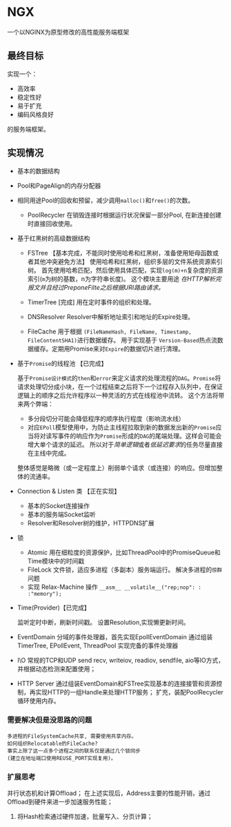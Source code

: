 # NGX

一个以NGINX为原型修改的高性能服务端框架

## 最终目标

实现一个：

-   高效率
-   稳定性好
-   易于扩充
-   编码风格良好

的服务端框架。

## 实现情况


-   基本的数据结构
-   Pool和PageAlign的内存分配器

-   相同用途Pool的回收和预留，减少调用`malloc()`和`free()`的次数。
    
    *  PoolRecycler
        在销毁连接时根据运行状况保留一部分Pool, 在新连接创建时直接回收使用。

-   基于红黑树的高级数据结构

    *   FSTree 【基本完成，不能同时使用哈希和红黑树，准备使用矩母函数或者其他冲突避免方法】
        使用哈希和红黑树，组织多层的文件系统资源索引树。
        首先使用哈希匹配，然后使用具体匹配，实现`log(m)+n`复杂度的资源索引(`m`为树的基数，n为字符串长度)。
        这个模块主要用途 
        _在HTTP解析完报文并且经过PreponeFilte之后根据URI路由请求。_

    *   TimerTree [完成]
        用在定时事件的组织和处理。
    
    *   DNSResolver
        Resolver中解析地址索引和地址的Expire处理。

    *   FileCache
        用于根据 `(FileNameHash, FileName, Timestamp, FileContentSHA1)`进行数据缓存。
        用于实现基于 `Version-Based`热点流数据缓存。定期用Promise来对`Expire`的数据切片进行清理。

-   基于`Promise`的线程池 【已完成】

    基于`Promise设计模式`的`then`和`error`来定义请求的处理流程的`DAG`。`Promise`将请求处理切分成小块，在一个过程结束之后将下一个过程存入队列中，在保证逻辑上的顺序之后允许程序以一种灵活的方式在线程池中流转。
    这个方法将带来两个弊端：
    *   多分段切分可能会降低程序的顺序执行程度（影响流水线）
    *   对应`EPoll`模型使用中，为防止主线程拉取到新的数据发出新的`Promise`应当将对读写事件的响应作为`Promise`形成的`DAG`的尾端处理。这样会可能会增大单个请求的延迟。
    所以对于*简单逻辑*或者*低延迟要求*的任务尽量直接在主线中完成。

    整体感觉是略微（或一定程度上）削弱单个请求（或连接）的响应。但增加整体的流通率。

-   Connection & Listen 类 【正在实现】

    -   基本的Socket连接操作
    -   基本的服务端Socket监听
    -   Resolver和Resolver树的维护，HTTPDNS扩展

-   锁
    -   Atomic
        用在细粒度的资源保护，比如ThreadPool中的PromiseQueue和Time模块中的时间戳
    -   FileLock
        文件锁，适应多进程（多副本）服务端运行。
        解决多进程的`惊群`问题
    -   实现 Relax-Machine 操作
        `__asm__ __volatile__("rep;nop": : :"memory");`

-   Time(Provider)【已完成】

    监听定时中断，刷新时间戳。
    设置Resolution,实现懒更新时间。

- EventDomain 
    分域的事件处理器，首先实现EpollEventDomain
    通过组装TimerTree, EPollEvent, ThreadPool 实现完备的事件处理器

- I\O 
    常规的TCP和UDP send recv, writeiov, readiov, sendfile, aio等IO方式，并根据动态检测来配置使用；
- HTTP Server
  通过组装EventDomain和FSTree实现基本的连接接管和资源控制，再实现HTTP的一组Handle来处理HTTP服务；
  扩充，装配PoolRecycler 循环使用内存。

### 需要解决但是没思路的问题

    多进程的FileSystemCache共享, 需要使用共享内存。
    如何组织Relocatable的FileCache?
    事实上除了这一点多个进程之间的联系仅是通过几个锁同步
    (建立在地址端口使用REUSE_PORT实现复用)。
### 扩展思考
并行状态机和计算Offload；
在上述实现后，Address主要的性能开销，通过Offload到硬件来进一步加速服务性能；
1. 将Hash检索通过硬件加速，批量写入、分页计算；
